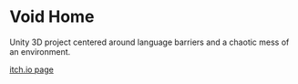 # Void Home
Unity 3D project centered around language barriers and a chaotic mess of an environment.

[itch.io page](https://sun2.itch.io/void-home)
